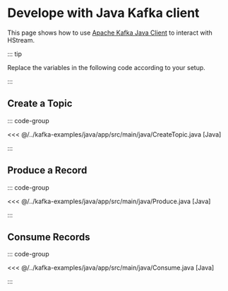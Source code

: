# Develope with Java Kafka client

This page shows how to use [Apache Kafka Java Client](https://github.com/apache/kafka) to interact with HStream.


::: tip

Replace the variables in the following code according to your setup.

:::

## Create a Topic


::: code-group

<<< @/../kafka-examples/java/app/src/main/java/CreateTopic.java [Java]

:::

## Produce a Record


::: code-group

<<< @/../kafka-examples/java/app/src/main/java/Produce.java [Java]

:::

## Consume Records


::: code-group

<<< @/../kafka-examples/java/app/src/main/java/Consume.java [Java]

:::
